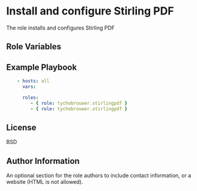 Install and configure Stirling PDF
=========

The role installs and configures Stirling PDF

Role Variables
--------------



Example Playbook
----------------

```yaml
    - hosts: all
      vars:

      roles:
         - { role: tychobrouwer.stirlingpdf }
         - { role: tychobrouwer.stirlingpdf }
```

License
-------

BSD

Author Information
------------------

An optional section for the role authors to include contact information, or a website (HTML is not allowed).
